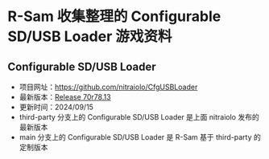 # R-Sam 收集整理的 Configurable SD/USB Loader 游戏资料


## Configurable SD/USB Loader

- 项目网址：<https://github.com/nitraiolo/CfgUSBLoader>
- 最新版本：[Release 70r78.13](https://github.com/nitraiolo/CfgUSBLoader/releases/tag/r13)
- 更新时间：2024/09/15
- third-party 分支上的 Configurable SD/USB Loader 是上面 nitraiolo 发布的最新版本
- main 分支上的 Configurable SD/USB Loader 是 R-Sam 基于 third-party 的定制版本
